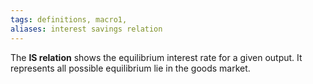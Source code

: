 ```yaml
---
tags: definitions, macro1, 
aliases: interest savings relation
---
```

The **IS relation** shows the equilibrium interest rate for a given output. It represents all possible equilibrium lie in the goods market. 

